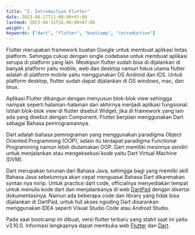 ```yaml
---
title: "2. Introduction Flutter"
date: 2023-08-17T11:00:00+07:00
lastmod: 2023-08-31T16:00:00+07:00
weight: 1
keywords: ["dart", "flutter", "bootcamp", "introduction"]
---
```


Flutter merupakan framework buatan Google untuk membuat aplikasi lintas platform. Sehingga cukup dengan single codebase untuk membuat aplikasi serupa di platform yang lain. Meskipun flutter sudah bisa di dijalankan di banyak platform yaitu mobile, web dan desktop namun fokus utama flutter adalah di platform mobile yaitu menggunakan OS Android dan IOS. Untuk platform desktop, flutter sudah dapat dijalankan di OS windows, mac, dan linux.

Aplikasi Flutter dibangun dengan menyusun blok-blok view sehingga nampak seperti halaman-halaman dan akhirnya menjadi aplikasi fungsional. Istilah blok-blok view di flutter disebut Widget, jika di framework yang lain ada yang disebut dengan Component. Flutter berjalan menggunakan Dart sebagai Bahasa pemrogramannya.

Dart adalah bahasa pemrograman yang menggunakan paradigma Object Oriented Programming (OOP), selain itu terdapat paradigma Functional Programming namun lebih diutamakan OOP. Dart memiliki mesinnya sendiri untuk menjalankan atau mengeksekusi kode yaitu Dart Virtual Machine (DVM).

Dart merupakan turunan dari Bahasa Java, sehingga bagi yang memilki skill Bahasa Java sebelumnya akan cepat menguasai Bahasa Dart dikarenakan syntax nya mirip. Untuk practice dart code, officialnya menyediakan tempat untuk menulis kode dart dan menjalankanya di web [DartPad](https://dartpad.dev/?) dengan disertai dokumentasinya. Namun ada beberapa code dan library yang tidak bisa dijalankan di DartPad, untuk full akses ngoding Dart disarankan menggunakan IDEA seperti Visual Studio Code atau Android Studio.

Pada saat bootcamp ini dibuat, versi flutter terbaru yang stabil saat ini yaitu v3.10.0. Informasi lengkapnya dapat membuka web [Flutter](https://flutter.dev/) dan [Dart](https://dart.dev/).

<br>
